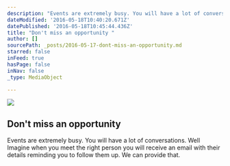 ```yaml
---
description: "Events are extremely busy. You will have a lot of conversations. \nWell Imagine when you meet the right person you will  receive an email with their details reminding you to follow them up. We can provide that."
dateModified: '2016-05-18T10:40:20.671Z'
datePublished: '2016-05-18T10:45:44.436Z'
title: "Don't miss an opportunity "
author: []
sourcePath: _posts/2016-05-17-dont-miss-an-opportunity.md
starred: false
inFeed: true
hasPage: false
inNav: false
_type: MediaObject

---
```

<article style=""><img src="https://the-grid-user-content.s3-us-west-2.amazonaws.com/5bbfdd41-b169-40e0-860a-5279be292643.jpg" /><h1>Don't miss an opportunity </h1><p>Events are extremely busy. You will have a lot of conversations. Well Imagine when you meet the right person you will receive an email with their details reminding you to follow them up. We can provide that.</p></article>